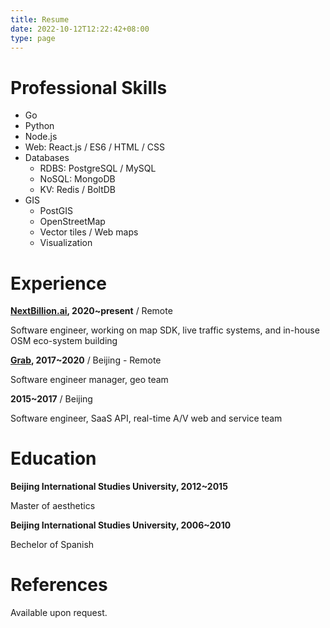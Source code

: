 ```yaml
---
title: Resume
date: 2022-10-12T12:22:42+08:00
type: page
---
```


# Professional Skills

- Go
- Python
- Node.js
- Web: React.js / ES6 / HTML / CSS
- Databases
  - RDBS: PostgreSQL / MySQL
  - NoSQL: MongoDB
  - KV: Redis / BoltDB
- GIS
  - PostGIS
  - OpenStreetMap
  - Vector tiles / Web maps
  - Visualization

# Experience

**[NextBillion.ai](https://nextbillion.ai), 2020~present** / Remote

Software engineer, working on map SDK, live traffic systems, and in-house OSM eco-system building

**[Grab](https://grab.com), 2017~2020** / Beijing - Remote

Software engineer manager, geo team

**2015~2017** / Beijing

Software engineer, SaaS API, real-time A/V web and service team

# Education

**Beijing International Studies University, 2012~2015**

Master of aesthetics

**Beijing International Studies University, 2006~2010**

Bechelor of Spanish

# References

Available upon request.
